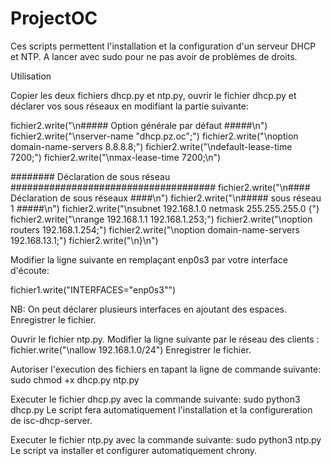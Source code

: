 # ProjectOC

Ces scripts permettent l'installation et la configuration d'un serveur DHCP et NTP.
A lancer avec sudo pour ne pas avoir de problèmes de droits.

Utilisation

Copier les deux fichiers dhcp.py et ntp.py, ouvrir le fichier dhcp.py et déclarer vos sous réseaux en modifiant la partie suivante:

fichier2.write("\n##### Option générale par défaut #####\n")
fichier2.write("\nserver-name \"dhcp.pz.oc\";")
fichier2.write("\noption domain-name-servers 8.8.8.8;")
fichier2.write("\ndefault-lease-time 7200;")
fichier2.write("\nmax-lease-time 7200;\n")

######## Déclaration de sous réseau #####################################
fichier2.write("\n#### Déclaration de sous réseaux ####\n")
fichier2.write("\n##### sous réseau 1 #####\n")
fichier2.write("\nsubnet 192.168.1.0 netmask 255.255.255.0 {")
fichier2.write("\nrange 192.168.1.1 192.168.1.253;")
fichier2.write("\noption routers 192.168.1.254;")
fichier2.write("\noption domain-name-servers 192.168.13.1;")
fichier2.write("\n}\n")

Modifier la ligne suivante en remplaçant enp0s3 par votre interface d'écoute:

fichier1.write("INTERFACES=\"enp0s3\"")

NB: On peut déclarer plusieurs interfaces en ajoutant des espaces.
Enregistrer le fichier.

Ouvrir le fichier ntp.py.
Modifier la ligne suivante par le réseau des clients : fichier.write("\nallow 192.168.1.0/24")
Enregistrer le fichier.

Autoriser l'execution des fichiers en tapant la ligne de commande suivante: sudo chmod +x dhcp.py ntp.py

Executer le fichier dhcp.py avec la commande suivante: sudo python3 dhcp.py
Le script fera automatiquement l'installation et la configureration de isc-dhcp-server.

Executer le fichier ntp.py avec la commande suivante: sudo python3 ntp.py
Le script va installer et configurer automatiquement chrony.
